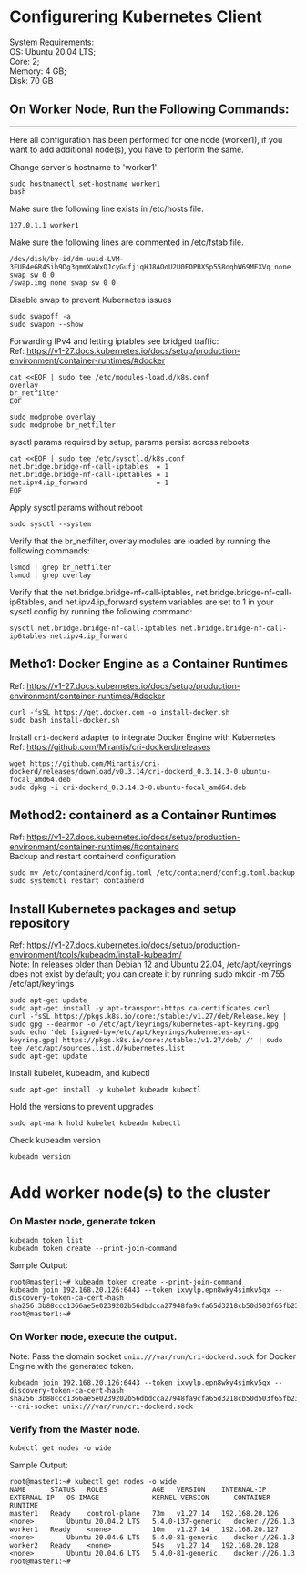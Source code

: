 # Configurering Kubernetes Client

System Requirements:  
OS: Ubuntu 20.04 LTS;  
Core: 2;  
Memory: 4 GB;  
Disk: 70 GB

On Worker Node, Run the Following Commands:
-------------------------------------------
-------------------------------------------
Here all configuration has been performed for one node (worker1), if you want to add additional node(s), you have to perform the same. 

Change server's hostname to 'worker1'
```
sudo hostnamectl set-hostname worker1
bash
```

Make sure the following line exists in /etc/hosts file.
```
127.0.1.1 worker1
```

Make sure the following lines are commented in /etc/fstab file.
```
/dev/disk/by-id/dm-uuid-LVM-3FUB4eGR4Sih9Dg3qmmXaWxQJcyGufjiqHJ8AOoU2U0FOPBXSp558oqhW69MEXVq none swap sw 0 0
/swap.img none swap sw 0 0
```

Disable swap to prevent Kubernetes issues
```
sudo swapoff -a
sudo swapon --show
```

Forwarding IPv4 and letting iptables see bridged traffic:  
Ref: https://v1-27.docs.kubernetes.io/docs/setup/production-environment/container-runtimes/#docker
```
cat <<EOF | sudo tee /etc/modules-load.d/k8s.conf
overlay
br_netfilter
EOF
```
```
sudo modprobe overlay
sudo modprobe br_netfilter
```
sysctl params required by setup, params persist across reboots
```
cat <<EOF | sudo tee /etc/sysctl.d/k8s.conf
net.bridge.bridge-nf-call-iptables  = 1
net.bridge.bridge-nf-call-ip6tables = 1
net.ipv4.ip_forward                 = 1
EOF
```
Apply sysctl params without reboot
```
sudo sysctl --system
```
Verify that the br_netfilter, overlay modules are loaded by running the following commands:
```
lsmod | grep br_netfilter
lsmod | grep overlay
```
Verify that the net.bridge.bridge-nf-call-iptables, net.bridge.bridge-nf-call-ip6tables, and net.ipv4.ip_forward system variables are set to 1 in your sysctl config by running the following command:
```
sysctl net.bridge.bridge-nf-call-iptables net.bridge.bridge-nf-call-ip6tables net.ipv4.ip_forward
```


Metho1: Docker Engine as a Container Runtimes
---------------------------------------
Ref: https://v1-27.docs.kubernetes.io/docs/setup/production-environment/container-runtimes/#docker
```
curl -fsSL https://get.docker.com -o install-docker.sh
sudo bash install-docker.sh
```
Install ```cri-dockerd``` adapter to integrate Docker Engine with Kubernetes  
Ref: https://github.com/Mirantis/cri-dockerd/releases
```
wget https://github.com/Mirantis/cri-dockerd/releases/download/v0.3.14/cri-dockerd_0.3.14.3-0.ubuntu-focal_amd64.deb
sudo dpkg -i cri-dockerd_0.3.14.3-0.ubuntu-focal_amd64.deb
```

Method2: containerd as a Container Runtimes
-------------------------------------------
Ref: https://v1-27.docs.kubernetes.io/docs/setup/production-environment/container-runtimes/#containerd  
Backup and restart containerd configuration
```
sudo mv /etc/containerd/config.toml /etc/containerd/config.toml.backup
sudo systemctl restart containerd
````




Install Kubernetes packages and setup repository
------------------------------------------------
Ref: https://v1-27.docs.kubernetes.io/docs/setup/production-environment/tools/kubeadm/install-kubeadm/  
Note: In releases older than Debian 12 and Ubuntu 22.04, /etc/apt/keyrings does not exist by default; you can create it by running sudo mkdir -m 755 /etc/apt/keyrings
```
sudo apt-get update
sudo apt-get install -y apt-transport-https ca-certificates curl
curl -fsSL https://pkgs.k8s.io/core:/stable:/v1.27/deb/Release.key | sudo gpg --dearmor -o /etc/apt/keyrings/kubernetes-apt-keyring.gpg
sudo echo 'deb [signed-by=/etc/apt/keyrings/kubernetes-apt-keyring.gpg] https://pkgs.k8s.io/core:/stable:/v1.27/deb/ /' | sudo tee /etc/apt/sources.list.d/kubernetes.list
sudo apt-get update
```

Install kubelet, kubeadm, and kubectl
```
sudo apt-get install -y kubelet kubeadm kubectl
```

Hold the versions to prevent upgrades
```
sudo apt-mark hold kubelet kubeadm kubectl
```

Check kubeadm version
```
kubeadm version
```


# Add worker node(s) to the cluster 
### On Master node, generate token
```
kubeadm token list
kubeadm token create --print-join-command
```
Sample Output: 
```
root@master1:~# kubeadm token create --print-join-command
kubeadm join 192.168.20.126:6443 --token ixvylp.epn8wky4simkv5qx --discovery-token-ca-cert-hash sha256:3b88ccc1366ae5e0239202b56dbdcca27948fa9cfa65d3218cb50d503f65fb23 
root@master1:~# 
```
### On Worker node, execute the output.
Note: Pass the domain socket ```unix:///var/run/cri-dockerd.sock``` for Docker Engine with the generated token. 
```
kubeadm join 192.168.20.126:6443 --token ixvylp.epn8wky4simkv5qx --discovery-token-ca-cert-hash sha256:3b88ccc1366ae5e0239202b56dbdcca27948fa9cfa65d3218cb50d503f65fb23 --cri-socket unix:///var/run/cri-dockerd.sock
```
### Verify from the Master node. 
```
kubectl get nodes -o wide
```
Sample Output: 
```
root@master1:~# kubectl get nodes -o wide
NAME      STATUS   ROLES           AGE   VERSION    INTERNAL-IP      EXTERNAL-IP   OS-IMAGE             KERNEL-VERSION      CONTAINER-RUNTIME
master1   Ready    control-plane   73m   v1.27.14   192.168.20.126   <none>        Ubuntu 20.04.2 LTS   5.4.0-137-generic   docker://26.1.3
worker1   Ready    <none>          10m   v1.27.14   192.168.20.127   <none>        Ubuntu 20.04.6 LTS   5.4.0-81-generic    docker://26.1.3
worker2   Ready    <none>          54s   v1.27.14   192.168.20.128   <none>        Ubuntu 20.04.6 LTS   5.4.0-81-generic    docker://26.1.3
root@master1:~#
```

